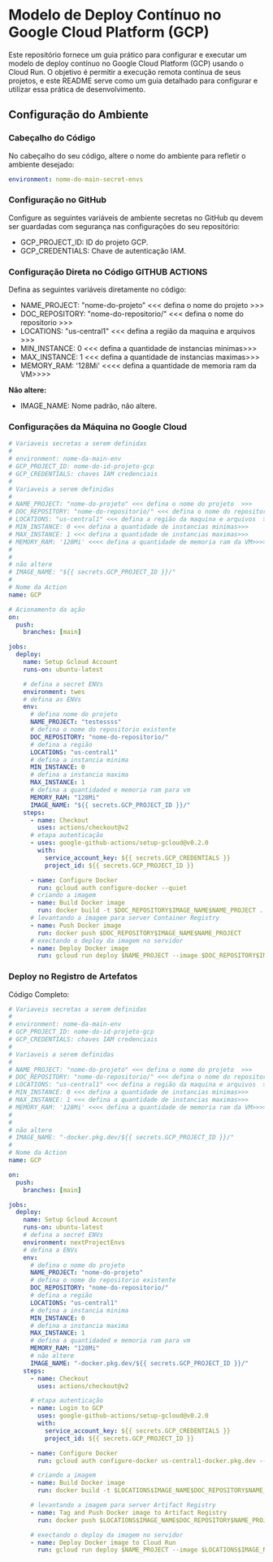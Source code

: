 # Modelo de Deploy Contínuo no Google Cloud Platform (GCP)

Este repositório fornece um guia prático para configurar e executar um modelo de deploy contínuo no Google Cloud Platform (GCP) usando o Cloud Run. O objetivo é permitir a execução remota contínua de seus projetos, e este README serve como um guia detalhado para configurar e utilizar essa prática de desenvolvimento.

## Configuração do Ambiente

### Cabeçalho do Código

No cabeçalho do seu código, altere o nome do ambiente para refletir o ambiente desejado:

```yaml
environment: nome-do-main-secret-envs
```

### Configuração no GitHub

Configure as seguintes variáveis de ambiente secretas no GitHub qu devem ser guardadas com segurança nas configurações do seu repositório:

- GCP_PROJECT_ID: ID do projeto GCP.
- GCP_CREDENTIALS: Chave de autenticação IAM.

### Configuração Direta no Código GITHUB ACTIONS

Defina as seguintes variáveis diretamente no código:

- NAME_PROJECT: "nome-do-projeto" <<< defina o nome do projeto >>>
- DOC_REPOSITORY: "nome-do-repositorio/" <<< defina o nome do repositorio >>>
- LOCATIONS: "us-central1" <<< defina a região da maquina e arquivos >>>
- MIN_INSTANCE: 0 <<< defina a quantidade de instancias minimas>>>
- MAX_INSTANCE: 1 <<< defina a quantidade de instancias maximas>>>
- MEMORY_RAM: '128Mi' <<<< defina a quantidade de memoria ram da VM>>>>

**Não altere:**

- IMAGE_NAME: Nome padrão, não altere.

### Configurações da Máquina no Google Cloud

```yaml
# Variaveis secretas a serem definidas
#
# environment: nome-da-main-env
# GCP_PROJECT_ID: nome-do-id-projeto-gcp
# GCP_CREDENTIALS: chaves IAM credenciais
#
# Variaveis a serem definidas
#
# NAME_PROJECT: "nome-do-projeto" <<< defina o nome do projeto  >>>
# DOC_REPOSITORY: "nome-do-repositorio/" <<< defina o nome do repositorio  >>>
# LOCATIONS: "us-central1" <<< defina a região da maquina e arquivos  >>>
# MIN_INSTANCE: 0 <<< defina a quantidade de instancias minimas>>>
# MAX_INSTANCE: 1 <<< defina a quantidade de instancias maximas>>>
# MEMORY_RAM: '128Mi' <<<< defina a quantidade de memoria ram da VM>>>>
#
#
# não altere
# IMAGE_NAME: "${{ secrets.GCP_PROJECT_ID }}/"
#
# Nome da Action
name: GCP

# Acionamento da ação
on:
  push:
    branches: [main]

jobs:
  deploy:
    name: Setup Gcloud Account
    runs-on: ubuntu-latest

    # defina a secret ENVs
    environment: twes
    # defina as ENVs
    env:
      # defina nome do projeto
      NAME_PROJECT: "testessss"
      # defina o nome do repositorio existente
      DOC_REPOSITORY: "nome-do-repositorio/"
      # defina a região
      LOCATIONS: "us-central1"
      # defina a instancia minima
      MIN_INSTANCE: 0
      # defina a instancia maxima
      MAX_INSTANCE: 1
      # defina a quantidaded e memoria ram para vm
      MEMORY_RAM: "128Mi"
      IMAGE_NAME: "${{ secrets.GCP_PROJECT_ID }}/"
    steps:
      - name: Checkout
        uses: actions/checkout@v2
      # etapa autenticação
      - uses: google-github-actions/setup-gcloud@v0.2.0
        with:
          service_account_key: ${{ secrets.GCP_CREDENTIALS }}
          project_id: ${{ secrets.GCP_PROJECT_ID }}

      - name: Configure Docker
        run: gcloud auth configure-docker --quiet
      # criando a imagem
      - name: Build Docker image
        run: docker build -t $DOC_REPOSITORY$IMAGE_NAME$NAME_PROJECT .
      # levantando a imagem para server Container Registry
      - name: Push Docker image
        run: docker push $DOC_REPOSITORY$IMAGE_NAME$NAME_PROJECT
      # exectando o deploy da imagem no servidor
      - name: Deploy Docker image
        run: gcloud run deploy $NAME_PROJECT --image $DOC_REPOSITORY$IMAGE_NAME$NAME_PROJECT --region $LOCATIONS --memory $MEMORY_RAM  --min-instances $MIN_INSTANCE --max-instances $MAX_INSTANCE --platform managed --port 80 --allow-unauthenticated
```

### Deploy no Registro de Artefatos

Código Completo:

```yaml
# Variaveis secretas a serem definidas
#
# environment: nome-da-main-env
# GCP_PROJECT_ID: nome-do-id-projeto-gcp
# GCP_CREDENTIALS: chaves IAM credenciais
#
# Variaveis a serem definidas
#
# NAME_PROJECT: "nome-do-projeto" <<< defina o nome do projeto  >>>
# DOC_REPOSITORY: "nome-do-repositorio/" <<< defina o nome do repositorio  >>>
# LOCATIONS: "us-central1" <<< defina a região da maquina e arquivos  >>>
# MIN_INSTANCE: 0 <<< defina a quantidade de instancias minimas>>>
# MAX_INSTANCE: 1 <<< defina a quantidade de instancias maximas>>>
# MEMORY_RAM: '128Mi' <<<< defina a quantidade de memoria ram da VM>>>>
#
#
# não altere
# IMAGE_NAME: "-docker.pkg.dev/${{ secrets.GCP_PROJECT_ID }}/"
#
# Nome da Action
name: GCP

on:
  push:
    branches: [main]

jobs:
  deploy:
    name: Setup Gcloud Account
    runs-on: ubuntu-latest
    # defina a secret ENVs
    environment: nextProjectEnvs
    # defina a ENVs
    env:
      # defina o nome do projeto
      NAME_PROJECT: "nome-do-projeto"
      # defina o nome do repositorio existente
      DOC_REPOSITORY: "nome-do-repositorio/"
      # defina a região
      LOCATIONS: "us-central1"
      # defina a instancia minima
      MIN_INSTANCE: 0
      # defina a instancia maxima
      MAX_INSTANCE: 1
      # defina a quantidaded e memoria ram para vm
      MEMORY_RAM: "128Mi"
      # não altere
      IMAGE_NAME: "-docker.pkg.dev/${{ secrets.GCP_PROJECT_ID }}/"
    steps:
      - name: Checkout
        uses: actions/checkout@v2

      # etapa autenticação
      - name: Login to GCP
        uses: google-github-actions/setup-gcloud@v0.2.0
        with:
          service_account_key: ${{ secrets.GCP_CREDENTIALS }}
          project_id: ${{ secrets.GCP_PROJECT_ID }}

      - name: Configure Docker
        run: gcloud auth configure-docker us-central1-docker.pkg.dev --quiet

      # criando a imagem
      - name: Build Docker image
        run: docker build -t $LOCATIONS$IMAGE_NAME$DOC_REPOSITORY$NAME_PROJECT .

      # levantando a imagem para server Artifact Registry
      - name: Tag and Push Docker image to Artifact Registry
        run: docker push $LOCATIONS$IMAGE_NAME$DOC_REPOSITORY$NAME_PROJECT

      # exectando o deploy da imagem no servidor
      - name: Deploy Docker image to Cloud Run
        run: gcloud run deploy $NAME_PROJECT --image $LOCATIONS$IMAGE_NAME$DOC_REPOSITORY$NAME_PROJECT --region $LOCATIONS --memory $MEMORY_RAM --min-instances $MIN_INSTANCE --max-instances $MAX_INSTANCE --platform managed --port 80 --allow-unauthenticated
```
